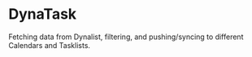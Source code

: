 # DynaTask

Fetching data from Dynalist, filtering, and pushing/syncing to different Calendars and Tasklists.